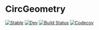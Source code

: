 # CircGeometry

[![Stable](https://img.shields.io/badge/docs-stable-blue.svg)](https://pseastham.github.io/CircGeometry.jl/stable)
[![Dev](https://img.shields.io/badge/docs-dev-blue.svg)](https://pseastham.github.io/CircGeometry.jl/dev)
[![Build Status](https://travis-ci.com/pseastham/CircGeometry.jl.svg?branch=master)](https://travis-ci.com/pseastham/CircGeometry.jl)
[![Codecov](https://codecov.io/gh/pseastham/CircGeometry.jl/branch/master/graph/badge.svg)](https://codecov.io/gh/pseastham/CircGeometry.jl)
